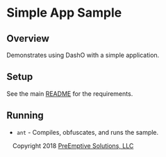 # Simple App Sample

## Overview

Demonstrates using DashO with a simple application.

## Setup

See the main [README](../README.md) for the requirements.

## Running

* `ant` - Compiles, obfuscates, and runs the sample.

 Copyright 2018 [PreEmptive Solutions, LLC](https://www.preemptive.com)
